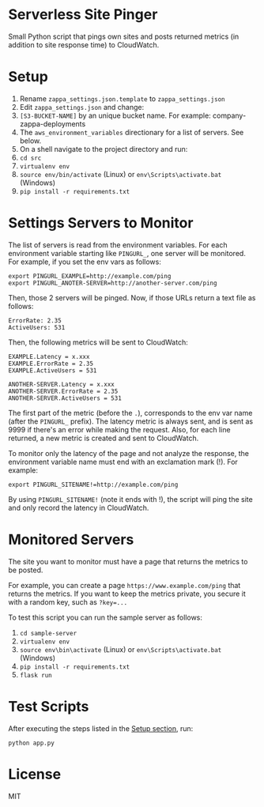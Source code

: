 # Serverless Site Pinger

Small Python script that pings own sites and posts returned metrics (in addition to site response time) to CloudWatch.

# Setup

1. Rename `zappa_settings.json.template` to `zappa_settings.json`
1. Edit `zappa_settings.json` and change:
  1. `[S3-BUCKET-NAME]` by an unique bucket name. For example: company-zappa-deployments
  1. The `aws_environment_variables` directionary for a list of servers. See below.
1. On a shell navigate to the project directory and run:
  1. `cd src`
  1. `virtualenv env`
  1. `source env/bin/activate` (Linux) or `env\Scripts\activate.bat` (Windows)
  1. `pip install -r requirements.txt`

# Settings Servers to Monitor

The list of servers is read from the environment variables. For each environment variable
starting like `PINGURL_`, one server will be monitored. For example, if you set the env vars
as follows:

```
export PINGURL_EXAMPLE=http://example.com/ping
export PINGURL_ANOTER-SERVER=http://another-server.com/ping
```

Then, those 2 servers will be pinged. Now, if those URLs return a text file as follows:

```
ErrorRate: 2.35
ActiveUsers: 531
```

Then, the following metrics will be sent to CloudWatch:

```
EXAMPLE.Latency = x.xxx
EXAMPLE.ErrorRate = 2.35
EXAMPLE.ActiveUsers = 531

ANOTHER-SERVER.Latency = x.xxx
ANOTHER-SERVER.ErrorRate = 2.35
ANOTHER-SERVER.ActiveUsers = 531
```

The first part of the metric (before the `.`), corresponds to the env var name (after the `PINGURL_` prefix). The latency metric is always sent, and is sent as 9999 if there's an error while making the request. Also, for each line returned, a new metric is created and sent to CloudWatch.

To monitor only the latency of the page and not analyze the response, the environment variable name must end with an exclamation mark (!). For example:

```
export PINGURL_SITENAME!=http://example.com/ping
```

By using `PINGURL_SITENAME!` (note it ends with !), the script will ping the site and only record the latency in CloudWatch.


# Monitored Servers

The site you want to monitor must have a page that returns the metrics to be posted.

For example, you can create a page `https://www.example.com/ping` that returns the metrics.
If you want to keep the metrics private, you secure it with a random key, such as `?key=...`

To test this script you can run the sample server as follows:
1. `cd sample-server`
1. `virtualenv env`
1. `source env\bin\activate` (Linux) or `env\Scripts\activate.bat` (Windows)
1. `pip install -r requirements.txt`
1. `flask run`


# Test Scripts

After executing the steps listed in the [Setup section](#setup), run:

`python app.py`

# License

MIT
